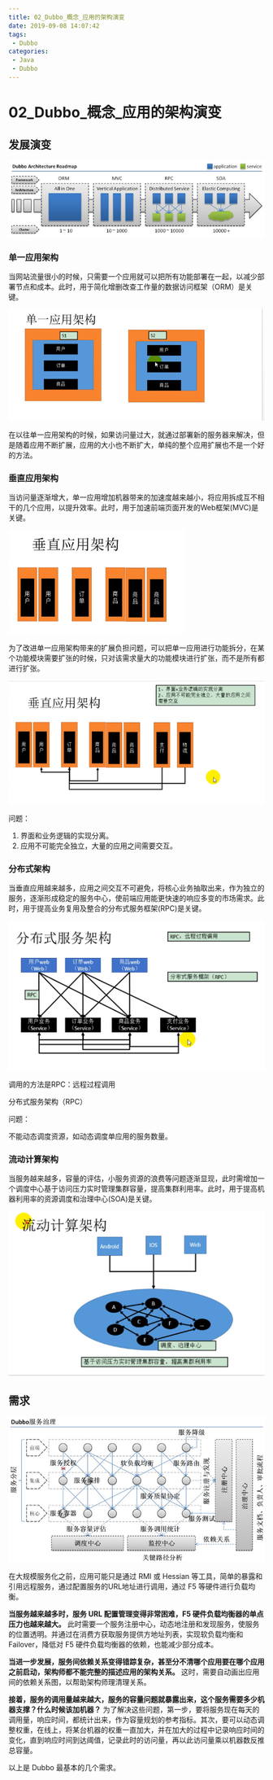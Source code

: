 ```yaml
---
title: 02_Dubbo_概念_应用的架构演变
date: 2019-09-08 14:07:42
tags: 
 - Dubbo
categories:
 - Java
 - Dubbo
---
```


# 02_Dubbo\_概念_应用的架构演变

## 发展演变

![发展演变](02_Dubbo_概念_应用的架构演变/dubbo-architecture-roadmap.jpg)



### 单一应用架构

当网站流量很小的时候，只需要一个应用就可以把所有功能部署在一起，以减少部署节点和成本。此时，用于简化增删改查工作量的数据访问框架（ORM）是关键。

![1567918053384](02_Dubbo_概念_应用的架构演变/1567918053384.png)

在以往单一应用架构的时候，如果访问量过大，就通过部署新的服务器来解决，但是随着应用不断扩展，应用的大小也不断扩大，单纯的整个应用扩展也不是一个好的方法。

### 垂直应用架构

当访问量逐渐增大，单一应用增加机器带来的加速度越来越小，将应用拆成互不相干的几个应用，以提升效率。此时，用于加速前端页面开发的Web框架(MVC)是关键。

![1567918401324](02_Dubbo_概念_应用的架构演变/1567918401324.png)

为了改进单一应用架构带来的扩展负担问题，可以把单一应用进行功能拆分，在某个功能模块需要扩张的时候，只对该需求量大的功能模块进行扩张，而不是所有都进行扩张。

![1567931165503](02_Dubbo_概念_应用的架构演变/1567931165503.png)

问题：

1. 界面和业务逻辑的实现分离。
2. 应用不可能完全独立，大量的应用之间需要交互。

### 分布式架构

当垂直应用越来越多，应用之间交互不可避免，将核心业务抽取出来，作为独立的服务，逐渐形成稳定的服务中心，使前端应用能更快速的响应多变的市场需求。此时，用于提高业务复用及整合的分布式服务框架(RPC)是关键。

![1567931338864](02_Dubbo_概念_应用的架构演变/1567931338864.png)

调用的方法是RPC：远程过程调用

分布式服务架构（RPC）

问题：

不能动态调度资源，如动态调度单应用的服务数量。

### 流动计算架构

当服务越来越多，容量的评估，小服务资源的浪费等问题逐渐显现，此时需增加一个调度中心基于访问压力实时管理集群容量，提高集群利用率。此时，用于提高机器利用率的资源调度和治理中心(SOA)是关键。

![1567931360507](02_Dubbo_概念_应用的架构演变/1567931360507.png)



## 需求

![1567931521195](02_Dubbo_概念_应用的架构演变/1567931521195.png)

在大规模服务化之前，应用可能只是通过 RMI 或 Hessian 等工具，简单的暴露和引用远程服务，通过配置服务的URL地址进行调用，通过 F5 等硬件进行负载均衡。

**当服务越来越多时，服务 URL 配置管理变得非常困难，F5 硬件负载均衡器的单点压力也越来越大。** 此时需要一个服务注册中心，动态地注册和发现服务，使服务的位置透明。并通过在消费方获取服务提供方地址列表，实现软负载均衡和 Failover，降低对 F5 硬件负载均衡器的依赖，也能减少部分成本。

**当进一步发展，服务间依赖关系变得错踪复杂，甚至分不清哪个应用要在哪个应用之前启动，架构师都不能完整的描述应用的架构关系。** 这时，需要自动画出应用间的依赖关系图，以帮助架构师理清理关系。

**接着，服务的调用量越来越大，服务的容量问题就暴露出来，这个服务需要多少机器支撑？什么时候该加机器？** 为了解决这些问题，第一步，要将服务现在每天的调用量，响应时间，都统计出来，作为容量规划的参考指标。其次，要可以动态调整权重，在线上，将某台机器的权重一直加大，并在加大的过程中记录响应时间的变化，直到响应时间到达阈值，记录此时的访问量，再以此访问量乘以机器数反推总容量。

以上是 Dubbo 最基本的几个需求。